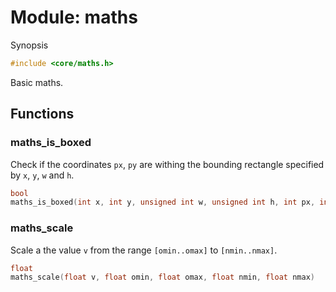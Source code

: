 # Module: maths

Synopsis

```c
#include <core/maths.h>
```

Basic maths.

## Functions

### maths\_is\_boxed

Check if the coordinates `px`, `py` are withing the bounding rectangle specified
by `x`, `y`, `w` and `h`.

```c
bool
maths_is_boxed(int x, int y, unsigned int w, unsigned int h, int px, int py)
```

### maths\_scale

Scale a the value `v` from the range `[omin..omax]` to `[nmin..nmax]`.

```c
float
maths_scale(float v, float omin, float omax, float nmin, float nmax)
```
